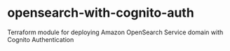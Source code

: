 # opensearch-with-cognito-auth
Terraform module for deploying Amazon OpenSearch Service domain with Cognito Authentication
